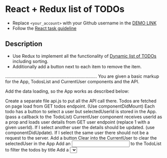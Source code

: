 # React + Redux list of TODOs
- Replace `<your_account>` with your Github username in the
  [DEMO LINK](https://rostyslav-meleshko.github.io/react_redux-list-of-todos/)
- Follow the [React task guideline](https://github.com/mate-academy/react_task-guideline#react-tasks-guideline)

## Description
- Use Redux to implement all the functionality of [Dynamic list of TODOs](https://github.com/mate-academy/react_dynamic-list-of-todos#description) including sorting.
- Additionally add a button next to each item to remove the item.

.........................................................................
You are given a basic markup for the App, TodosList and CurrentUser components and the API.

Add the data loading, so the App works as described below:

Create a separate file api.js to put all the API call there.
Todos are fetched on page load from GET todos endpoint. (Use componentDidMount)
Each todo has a button to select a user but selectedUserId is stored in the App. (pass a callback to the TodoList)
CurrentUser component receives userId as a prop and loads user details from GET user endpoint (replace 1 with a given userId).
If I select another user the details should be updated. (use componentDidUpdate).
If I select the same user there should not be a request to the server.
Add a button Clear into the CurrentUser to clear the selectedUser in the App
Add an <input> to the TodoList to filter the todos by title
Add a <select> to the TodoList to show all, active(not completed) or completed todos.
(*) Add Randomize button to the TodoList to show the todos in a random order.